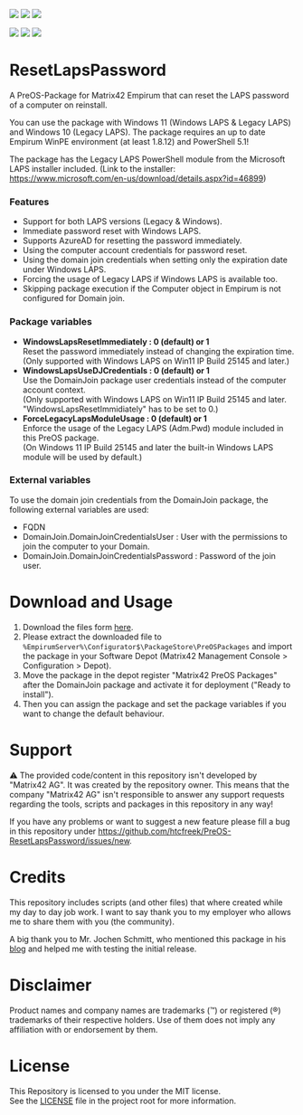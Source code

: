 
<!-- Name des Repositorys muss immer klein geschrieben werden. -->
<a href="https://github.com/htcfreek/preos-resetlapspassword/releases/latest"><img src="https://img.shields.io/github/release/htcfreek/preos-resetlapspassword" /></a> <a href="https://github.com/htcfreek/preos-resetlapspassword/releases/latest"><img src="https://img.shields.io/github/downloads/htcfreek/preos-resetlapspassword/total?label=Downloads" /></a> <a href="LICENSE.md"><img src="https://img.shields.io/github/license/htcfreek/preos-resetlapspassword" /></a>

<a href="https://github.com/htcfreek/preos-resetlapspassword/stargazers"><img src="https://img.shields.io/github/stars/htcfreek/preos-resetlapspassword" /></a> <a href="https://github.com/htcfreek/preos-resetlapspassword/watchers"><img src="https://img.shields.io/github/watchers/htcfreek/preos-resetlapspassword" /></a> <a href="https://github.com/htcfreek/preos-resetlapspassword/network/members"><img src="https://img.shields.io/github/forks/htcfreek/preos-resetlapspassword" /></a>


# ResetLapsPassword

A PreOS-Package for Matrix42 Empirum that can reset the LAPS password of a computer on reinstall.

You can use the package with Windows 11 (Windows LAPS & Legacy LAPS) and Windows 10 (Legacy LAPS).
The package requires an up to date Empirum WinPE environment (at least 1.8.12) and PowerShell 5.1!

The package has the Legacy LAPS PowerShell module from the Microsoft LAPS installer included. (Link to the installer: https://www.microsoft.com/en-us/download/details.aspx?id=46899)

### Features
- Support for both LAPS versions (Legacy & Windows).
- Immediate password reset with Windows LAPS.
- Supports AzureAD for resetting the password immediately.
- Using the computer account credentials for password reset.
- Using the domain join credentials when setting only the expiration date under Windows LAPS.
- Forcing the usage of Legacy LAPS if Windows LAPS is available too.
- Skipping package execution if the Computer object in Empirum is not configured for Domain join.

### Package variables

- **WindowsLapsResetImmediately	:	0 (default) or 1**
   <br />Reset the password immediately instead of changing the expiration time.<br />(Only supported with Windows LAPS on Win11 IP Build 25145 and later.)
- **WindowsLapsUseDJCredentials	:	0 (default) or 1**
   <br />Use the DomainJoin package user credentials instead of the computer account context.<br />(Only supported with Windows LAPS on Win11 IP Build 25145 and later. "WindowsLapsResetImmidiately" has to be set to 0.)
- **ForceLegacyLapsModuleUsage	:	0 (default) or 1**
   <br />Enforce the usage of the Legacy LAPS (Adm.Pwd) module included in this PreOS package.<br />(On Windows 11 IP Build 25145 and later the built-in Windows LAPS module will be used by default.)

### External variables
To use the domain join credentials from the DomainJoin package, the following external variables are used:
- FQDN
- DomainJoin.DomainJoinCredentialsUser		: User with the permissions to join the computer to your Domain.
- DomainJoin.DomainJoinCredentialsPassword 	: Password of the join user.


# Download and Usage
1. Download the files form [here](http://github.com/htcfreek/preos-resetlapspassword/release/latest).
2. Please extract the downloaded file to `%EmpirumServer%\Configurator$\PackageStore\PreOSPackages` and import the package in your Software Depot (Matrix42 Management Console > Configuration > Depot).
3. Move the package in the depot register "Matrix42 PreOS Packages" after the DomainJoin package and activate it for deployment ("Ready to install").
4. Then you can assign the package and set the package variables if you want to change the default behaviour.


# Support
⚠ The provided code/content in this repository isn't developed by "Matrix42 AG". It was created by the repository owner. This means that the company "Matrix42 AG" isn't responsible to answer any support requests regarding the tools, scripts and packages in this repository in any way!

If you have any problems or want to suggest a new feature please fill a bug in this repository under https://github.com/htcfreek/PreOS-ResetLapsPassword/issues/new.


# Credits
This repository includes scripts (and other files) that where created while my day to day job work. I want to say thank you to my employer who allows me to share them with you (the community).

A big thank you to Mr. Jochen Schmitt, who mentioned this package in his [blog](https://www.wpm-blog.de/) and helped me with testing the initial release.


# Disclaimer
Product names and company names are trademarks (™) or registered (®) trademarks of their respective holders. Use of them does not imply any affiliation with or endorsement by them.


# License
This Repository is licensed to you under the MIT license.<br />
See the [LICENSE](LICENSE.md) file in the project root for more information.
